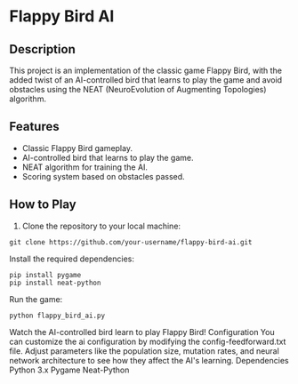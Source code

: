 # Flappy Bird AI

## Description

This project is an implementation of the classic game Flappy Bird, with the added twist of an AI-controlled bird that learns to play the game and avoid obstacles using the NEAT (NeuroEvolution of Augmenting Topologies) algorithm.

## Features

- Classic Flappy Bird gameplay.
- AI-controlled bird that learns to play the game.
- NEAT algorithm for training the AI.
- Scoring system based on obstacles passed.

## How to Play

1. Clone the repository to your local machine:
```
git clone https://github.com/your-username/flappy-bird-ai.git
```
Install the required dependencies:
```
pip install pygame
pip install neat-python
```
Run the game:
```
python flappy_bird_ai.py
```
Watch the AI-controlled bird learn to play Flappy Bird!
Configuration
You can customize the ai configuration by modifying the config-feedforward.txt file.
Adjust parameters like the population size, mutation rates, and neural network architecture to see how they affect the AI's learning.
Dependencies
Python 3.x
Pygame
Neat-Python
